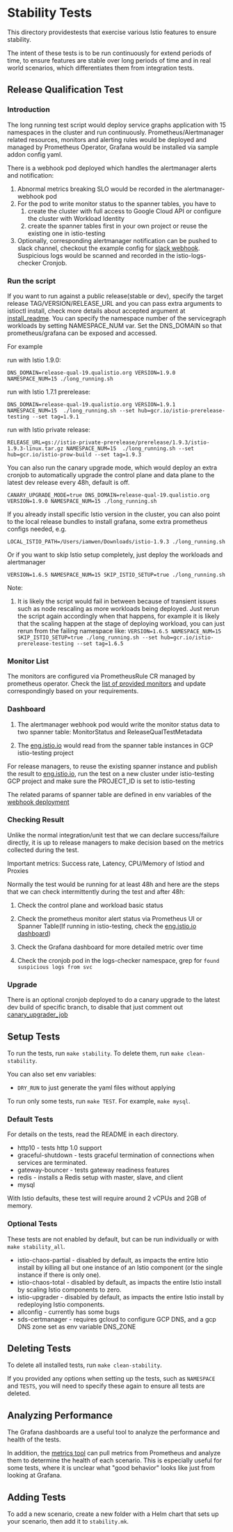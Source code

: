 # Stability Tests

This directory providestests that exercise various Istio features to ensure stability.

The intent of these tests is to be run continuously for extend periods of time, to ensure features are stable over long periods of time and in real world scenarios, which differentiates them from integration tests.

## Release Qualification Test

### Introduction

The long running test script would deploy service graphs application with 15 namespaces in the cluster and run continuously. Prometheus/Alertmanager related resources, monitors and alerting rules would be deployed and managed by Prometheus Operator, Grafana would be installed via sample addon config yaml.

There is a webhook pod deployed which handles the alertmanager alerts and notification:

1. Abnormal metrics breaking SLO would be recorded in the alertmanager-webhook pod
1. For the pod to write monitor status to the spanner tables, you have to
    1. create the cluster with full access to Google Cloud API or configure the cluster with Workload Identity
    1. create the spanner tables first in your own project or reuse the existing one in istio-testing
1. Optionally, corresponding alertmanager notification can be pushed to slack channel, checkout the example config for [slack webhook](https://github.com/istio/tools/blob/master/perf/stability/alertmanager/values.yaml#L21). Suspicious logs would be scanned and recorded in the istio-logs-checker Cronjob.

### Run the script

If you want to run against a public release(stable or dev), specify the target release TAG/VERSION/RELEASE_URL and you can pass extra arguments to istioctl install, check more details about accepted argument at [install_readme](https://github.com/istio/tools/tree/master/perf/istio-install#setup-istio). You can specify the namespace number of the servicegraph workloads by setting NAMESPACE_NUM var. Set the DNS_DOMAIN so that prometheus/grafana can be exposed and accessed.

For example

run with Istio 1.9.0:

`DNS_DOMAIN=release-qual-19.qualistio.org VERSION=1.9.0 NAMESPACE_NUM=15 ./long_running.sh`

run with Istio 1.7.1 prerelease:

`DNS_DOMAIN=release-qual-19.qualistio.org VERSION=1.9.1 NAMESPACE_NUM=15  ./long_running.sh --set hub=gcr.io/istio-prerelease-testing --set tag=1.9.1`

run with Istio private release:

`RELEASE_URL=gs://istio-private-prerelease/prerelease/1.9.3/istio-1.9.3-linux.tar.gz NAMESPACE_NUM=15  ./long_running.sh --set hub=gcr.io/istio-prow-build --set tag=1.9.3`

You can also run the canary upgrade mode, which would deploy an extra cronjob to automatically upgrade the control plane and data plane to the latest dev release every 48h, default is off.

`CANARY_UPGRADE_MODE=true DNS_DOMAIN=release-qual-19.qualistio.org VERSION=1.9.0 NAMESPACE_NUM=15 ./long_running.sh`

If you already install specific Istio version in the cluster, you can also point to the local release bundles to install grafana, some extra prometheus configs needed, e.g.

`LOCAL_ISTIO_PATH=/Users/iamwen/Downloads/istio-1.9.3 ./long_running.sh`

Or if you want to skip Istio setup completely, just deploy the workloads and alertmanager

`VERSION=1.6.5 NAMESPACE_NUM=15 SKIP_ISTIO_SETUP=true ./long_running.sh`

Note:
1. It is likely the script would fail in between because of transient issues such as node rescaling as more workloads being deployed. Just rerun the script again accordingly when that happens, for example it is likely that the scaling happen at the stage of deploying workload, you can just rerun from the failing namespace like:
`VERSION=1.6.5 NAMESPACE_NUM=15 SKIP_ISTIO_SETUP=true ./long_running.sh --set hub=gcr.io/istio-prerelease-testing --set tag=1.6.5`

### Monitor List

The monitors are configured via PrometheusRule CR managed by prometheus operator. Check the [list of provided monitors](https://github.com/istio/tools/blob/master/perf/stability/alertmanager/prometheusrule.yaml) and update correspondingly based on your requirements.

### Dashboard

1. The alertmanager webhook pod would write the monitor status data to two spanner table: MonitorStatus and ReleaseQualTestMetadata

1. The [eng.istio.io](http://eng.istio.io/releasequal) would read from the spanner table instances in GCP istio-testing project

For release managers, to reuse the existing spanner instance and publish the result to [eng.istio.io](http://eng.istio.io/releasequal), run the test on a new cluster under istio-testing GCP project and make sure the PROJECT_ID is set to istio-testing

The related params of spanner table are defined in env variables of the [webhook deployment]((./alertmanager/templates/alertmanager-webhook.yaml))

### Checking Result

Unlike the normal integration/unit test that we can declare success/failure directly, it is up to release managers to make decision based on the metrics collected during the test.

Important metrics: Success rate, Latency, CPU/Memory of Istiod and Proxies

Normally the test would be running for at least 48h and here are the steps that we can check intermittently during the test and after 48h:

1. Check the control plane and workload basic status

1. Check the prometheus monitor alert status via Prometheus UI or Spanner Table(If running in istio-testing, check the [eng.istio.io dashboard](http://eng.istio.io/releasequal))

1. Check the Grafana dashboard for more detailed metric over time

1. Check the cronjob pod in the logs-checker namespace, grep for `found suspicious logs from svc`

### Upgrade

There is an optional cronjob deployed to do a canary upgrade to the latest dev build of specific branch, to disable that just comment out [canary_upgrader_job](https://github.com/istio/tools/blob/master/perf/stability/long_running.sh#L55-L57)

## Setup Tests

To run the tests, run `make stability`. To delete them, run `make clean-stability`.

You can also set env variables:
* `DRY_RUN` to just generate the yaml files without applying

To run only some tests, run `make TEST`. For example, `make mysql`.

### Default Tests

For details on the tests, read the README in each directory.

* http10 - tests http 1.0 support
* graceful-shutdown - tests graceful termination of connections when services are terminated.
* gateway-bouncer - tests gateway readiness features
* redis - installs a Redis setup with master, slave, and client
* mysql

With Istio defaults, these test will require around 2 vCPUs and 2GB of memory.

### Optional Tests

These tests are not enabled by default, but can be run individually or with `make stability_all`.

* istio-chaos-partial - disabled by default, as impacts the entire Istio install by killing all but one instance of an Istio component (or the single instance if there is only one).
* istio-chaos-total - disabled by default, as impacts the entire Istio install by scaling Istio components to zero.
* istio-upgrader - disabled by default, as impacts the entire Istio install by redeploying Istio components.
* allconfig - currently has some bugs
* sds-certmanager - requires gcloud to configure GCP DNS, and a gcp DNS zone set as env variable DNS_ZONE

## Deleting Tests

To delete all installed tests, run `make clean-stability`.

If you provided any options when setting up the tests, such as `NAMESPACE` and `TESTS`, you will need to specify these again to ensure all tests are deleted.

## Analyzing Performance

The Grafana dashboards are a useful tool to analyze the performance and health of the tests.

In addition, the [metrics tool](../../metrics/check_metrics.py) can pull metrics from Prometheus and analyze them to determine the health of each scenario. This is especially useful for some tests, where it is unclear what "good behavior" looks like just from looking at Grafana.

## Adding Tests

To add a new scenario, create a new folder with a Helm chart that sets up your scenario, then add it to `stability.mk`.
